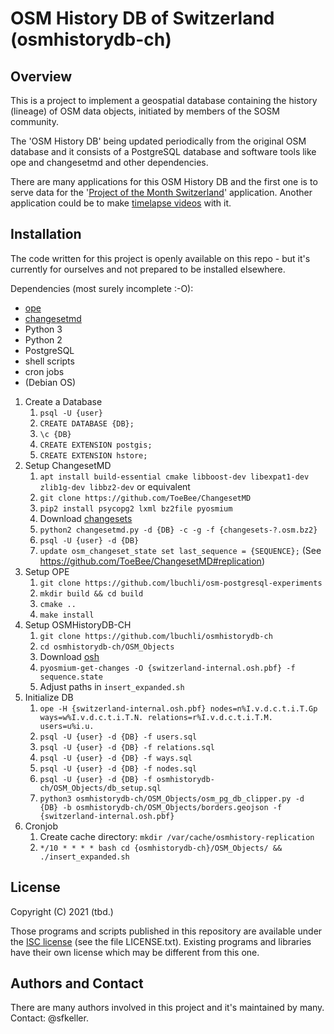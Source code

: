 # OSM History DB of Switzerland (osmhistorydb-ch)

## Overview
This is a project to implement a geospatial database containing the history (lineage) of OSM data objects, initiated by members of the SOSM community. 

The 'OSM History DB' being updated periodically from the original OSM database and it consists of a PostgreSQL database and software tools like ope and changesetmd and other dependencies.

There are many applications for this OSM History DB and the first one is to serve data for the '[Project of the Month Switzerland](https://wiki.openstreetmap.org/wiki/DE:Project_of_the_month_Switzerland)' application. Another application could be to make [timelapse videos](https://wiki.openstreetmap.org/wiki/Timelapse_videos) with it.


## Installation

The code written for this project is openly available on this repo - but it's currently for ourselves and not prepared to be installed elsewhere.  

Dependencies (most surely incomplete :-O):
- [ope](https://github.com/osmcode/osm-postgresql-experiments/)
- [changesetmd](https://github.com/ToeBee/ChangesetMD)
- Python 3
- Python 2
- PostgreSQL
- shell scripts 
- cron jobs
- (Debian OS)

1. Create a Database
   1. `psql -U {user}`
   2. `CREATE DATABASE {DB};`
   3. `\c {DB}`
   4. `CREATE EXTENSION postgis;`
   5. `CREATE EXTENSION hstore;`
2. Setup ChangesetMD
   1. `apt install build-essential cmake libboost-dev libexpat1-dev zlib1g-dev libbz2-dev` or equivalent
   2. `git clone https://github.com/ToeBee/ChangesetMD`
   3. `pip2 install psycopg2 lxml bz2file pyosmium`
   4. Download [changesets](https://planet.osm.org/planet/changesets-latest.osm.bz2)
   6. `python2 changesetmd.py -d {DB} -c -g -f {changesets-?.osm.bz2}`
   7. `psql -U {user} -d {DB}`
   8. `update osm_changeset_state set last_sequence = {SEQUENCE};` (See https://github.com/ToeBee/ChangesetMD#replication)
3. Setup OPE
   1. `git clone https://github.com/lbuchli/osm-postgresql-experiments`
   2. `mkdir build && cd build`
   3. `cmake ..`
   4. `make install`
4. Setup OSMHistoryDB-CH
   1. `git clone https://github.com/lbuchli/osmhistorydb-ch`
   2. `cd osmhistorydb-ch/OSM_Objects`
   3. Download [osh](https://osm-internal.download.geofabrik.de/europe/switzerland-internal.osh.pbf)
   4. `pyosmium-get-changes -O {switzerland-internal.osh.pbf} -f sequence.state`
   5. Adjust paths in `insert_expanded.sh`
5. Initialize DB
   1. `ope -H {switzerland-internal.osh.pbf} nodes=n%I.v.d.c.t.i.T.Gp ways=w%I.v.d.c.t.i.T.N. relations=r%I.v.d.c.t.i.T.M. users=u%i.u.`
   2. `psql -U {user} -d {DB} -f users.sql`
   3. `psql -U {user} -d {DB} -f relations.sql`
   4. `psql -U {user} -d {DB} -f ways.sql`
   5. `psql -U {user} -d {DB} -f nodes.sql`
   6. `psql -U {user} -d {DB} -f osmhistorydb-ch/OSM_Objects/db_setup.sql`
   7. `python3 osmhistorydb-ch/OSM_Objects/osm_pg_db_clipper.py -d {DB} -b osmhistorydb-ch/OSM_Objects/borders.geojson -f {switzerland-internal.osh.pbf}`
6. Cronjob
   1. Create cache directory: `mkdir /var/cache/osmhistory-replication`
   2. `*/10 * * * * bash cd {osmhistorydb-ch}/OSM_Objects/ && ./insert_expanded.sh` 




## License

Copyright (C) 2021 (tbd.)

Those programs and scripts published in this repository are available under the [ISC license](https://en.wikipedia.org/wiki/ISC_license) (see the file LICENSE.txt). 
Existing programs and libraries have their own license which may be different from this one.


## Authors and Contact

There are many authors involved in this project and it's maintained by many. Contact: @sfkeller.
